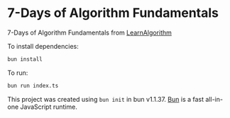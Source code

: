 # 7-Days of Algorithm Fundamentals
7-Days of Algorithm Fundamentals from [LearnAlgorithm](https://learnalgorithm.com/)

To install dependencies:

```bash
bun install
```

To run:

```bash
bun run index.ts
```

This project was created using `bun init` in bun v1.1.37. [Bun](https://bun.sh) is a fast all-in-one JavaScript runtime.
